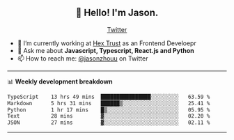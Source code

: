 <h2 align="center">👋 Hello! I'm Jason.</h2>
<p align="center">
  <a href="https://twitter.com/jasonzhouu">Twitter</a>
</p>


- 🔭 I’m currently working at [Hex Trust](https://hextrust.com/) as an Frontend Develoepr
- 💬 Ask me about **Javascript, Typescript, React.js and Python**
- 📫 How to reach me: [@jasonzhouu](https://twitter.com/jasonzhouu) on Twitter

-------

📊 **Weekly development breakdown**
<!--START_SECTION:waka-->

```txt
TypeScript    13 hrs 49 mins  ████████████████░░░░░░░░░   63.59 %
Markdown      5 hrs 31 mins   ██████▒░░░░░░░░░░░░░░░░░░   25.41 %
Python        1 hr 17 mins    █▒░░░░░░░░░░░░░░░░░░░░░░░   05.95 %
Text          28 mins         ▓░░░░░░░░░░░░░░░░░░░░░░░░   02.20 %
JSON          27 mins         ▓░░░░░░░░░░░░░░░░░░░░░░░░   02.11 %
```

<!--END_SECTION:waka-->

-------
